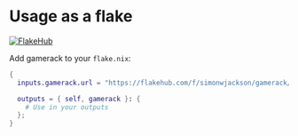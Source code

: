 # Usage as a flake

[![FlakeHub](https://img.shields.io/endpoint?url=https://flakehub.com/f/simonwjackson/gamerack/badge)](https://flakehub.com/flake/simonwjackson/gamerack)

Add gamerack to your `flake.nix`:

```nix
{
  inputs.gamerack.url = "https://flakehub.com/f/simonwjackson/gamerack/*.tar.gz";

  outputs = { self, gamerack }: {
    # Use in your outputs
  };
}
```
